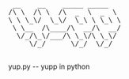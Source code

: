 <pre>
 __    __    _____ _____
/\ \  /\ \  /\  _  \  _  \
\ \ \_\/  \_\/  \_\ \ \_\ \
 \ \__  /\____/\  __/\  __/
  \/_/\_\/___/\ \_\/\ \_\/
     \/_/      \/_/  \/_/

</pre>
yup.py -- yupp in python
